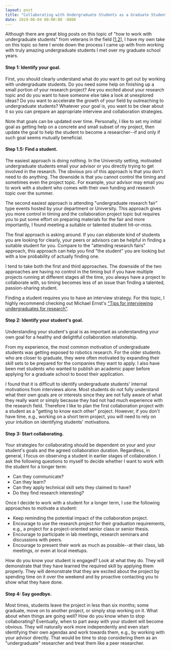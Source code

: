 ```yaml
---
layout: post
title: "Collaborating with Undergraduate Students as a Graduate Student in Research"
date: 2019-06-04 00:00:00 -0800
---
```


Although there are great blog posts on this topic of "how to work with undergraduate students" from veterans in the field [[1](https://homes.cs.washington.edu/~mernst/advice/undergrad-research.html),[2](https://www.cs.cornell.edu/~asampson/blog/)], I have my own take on this topic so here I wrote down the process I came up with from working with truly amazing undergraduate students I met over my graduate school years.

#### Step 1: Identify your goal.

First, you should clearly understand what do _you_ want to get out by working with undergraduate students.
Do you need some help on finishing up a small portion of your research project?
Are you excited about your research topic and do you want to have someone else take a look at unexplored ideas?
Do you want to accelerate the growth of your field by outreaching to undergraduate students?
Whatever your goal is, you want to be clear about it so you can prepare an appropriate interview and collaboration strategies.

Note that goals can be updated over time.
Personally, I like to set my initial goal as getting help on a concrete and small subset of my project, then update the goal to help the student to become a researcher--if and only if such goal seems mutually beneficial.

#### Step 1.5: Find a student.

The easiest approach is doing nothing.
In the University setting, motivated undergraduate students email your advisor or you directly trying to get involved in the research.
The obvious pro of this approach is that you don't need to do anything.
The downside is that you cannot control the timing and sometimes even the project topic.
For example, your advisor may email you to work with a student who comes with their own funding and research topic over the summer.

The second easiest approach is attending "undergraduate research fair" type events hosted by your department or University.
This approach gives you more control in timing and the collaboration project topic but requires you to put some effort on preparing materials for the fair and more importantly, I found meeting a suitable or talented student hit-or-miss.

The final approach is asking around.
If you can elaborate kind of students you are looking for clearly, your peers or advisors can be helpful in finding a suitable student for you.
Compare to the "attending research fairs" approach, this approach can help you find "the student" you are looking but with a low probability of actually finding one.

I tend to take both the first and third approaches.
The downside of the two approaches are having no control in the timing but if you have multiple projects running at different stages all the time, you always have a project to collaborate with, so timing becomes less of an issue than finding a talented, passion-sharing student.

Finding a student requires you to have an interview strategy.
For this topic, I highly recommend checking out Michael Ernst's ["Tips for interviewing undergraduates for research"](https://homes.cs.washington.edu/~mernst/advice/interviewing-undergraduates.html).

#### Step 2: Identify your student's goal.

Understanding your student's goal is as important as understanding your own goal for a healthy and delightful collaboration relationship.

From my experience, the most common motivation of undergraduate students was getting exposed to robotics research.
For the older students who are closer to graduate, they were often motivated by expanding their skill sets to be prepared for the companies they want to apply.
I also have been met students who wanted to publish an academic paper before applying for a graduate school to boost their application.

I found that it is difficult to identify undergraduate students' internal motivations from interviews alone.
Most students do not fully understand what their own goals are or interests since they are not fully aware of what they really want or simply because they had not had much experience with the research field.
Therefore I like to plan the first collaboration project with a student as a "getting to know each other" project.
However, if you don't have time, e.g., working on a short term project, you will need to rely on your intuition on identifying students' motivations.

#### Step 3: Start collaborating.

Your strategies for collaborating should be dependent on your and your student's goals and the agreed collaboration duration.
Regardless, in general, I focus on observing a student in earlier stages of collaboration.
I ask the following questions to myself to decide whether I want to work with the student for a longer term:

- Can they communicate?
- Can they learn?
- Can they apply technical skill sets they claimed to have?
- Do they find research interesting?

Once I decide to work with a student for a longer term, I use the following approaches to motivate a student:

- Keep reminding the potential impact of the collaboration project.
- Encourage to use the research project for their graduation requirements, e.g., a project for a project-oriented senior class or senior thesis.
- Encourage to participate in lab meetings, research seminars and discussions with peers.
- Encourage to present their work as much as possible--at their class, lab meetings, or even at local meetups.

How do you know your student is engaged?
Look at what they do.
They will demonstrate that they have learned the required skill by applying them properly.
They will demonstrate that they are excited about the project by spending time on it over the weekend and by proactive contacting you to show what they have done.

#### Step 4: Say goodbye.

Most times, students leave the project in less than six months; some graduate, move on to another project, or simply stop working on it.
What about when things are going well?
How do you know when to stop collaborating?
Eventually, when to part away with your student will become obvious.
They will naturally work more independently and even start identifying their own agendas and work towards them, e.g., by working with your advisor directly.
That would be time to stop considering them as an "undergraduate" researcher and treat them like a peer researcher.

